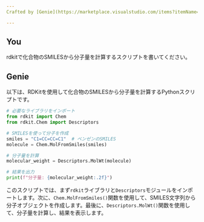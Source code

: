 ```yaml
---
Crafted by [Genie](https://marketplace.visualstudio.com/items?itemName=genieai.chatgpt-vscode)

---
```


## You

rdkitで化合物のSMILESから分子量を計算するスクリプトを書いてください。

## Genie

以下は、RDKitを使用して化合物のSMILESから分子量を計算するPythonスクリプトです。

```python
# 必要なライブラリをインポート
from rdkit import Chem
from rdkit.Chem import Descriptors

# SMILESを使って分子を作成
smiles = "C1=CC=CC=C1"  # ベンゼンのSMILES
molecule = Chem.MolFromSmiles(smiles)

# 分子量を計算
molecular_weight = Descriptors.MolWt(molecule)

# 結果を出力
print(f"分子量: {molecular_weight:.2f}")
```

このスクリプトでは、まず`rdkit`ライブラリと`Descriptors`モジュールをインポートします。次に、`Chem.MolFromSmiles()`関数を使用して、SMILES文字列から分子オブジェクトを作成します。最後に、`Descriptors.MolWt()`関数を使用して、分子量を計算し、結果を表示します。
